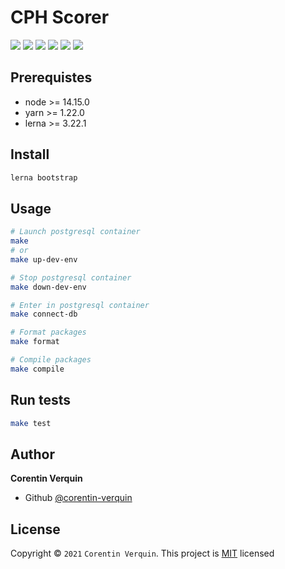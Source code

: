 # CPH Scorer
![](https://img.shields.io/badge/License-MIT-yellow.svg)
![](https://img.shields.io/badge/Lerna-3.22.0-purple)
![](https://img.shields.io/badge/Node-14.15.0-yellowgreen?logo=node.js)
![](https://img.shields.io/badge/Yarn-1.22.0-blue?logo=yarn)
![](https://img.shields.io/badge/TypeScript-4.1.5-blue?logo=typeScript)
![](https://img.shields.io/badge/postgreSQL-13.0.0-blue?logo=postgreSQL)

## Prerequistes
- node >= 14.15.0
- yarn >= 1.22.0
- lerna >= 3.22.1

## Install
```bash
lerna bootstrap
```

## Usage
```bash
# Launch postgresql container
make
# or
make up-dev-env

# Stop postgresql container
make down-dev-env

# Enter in postgresql container
make connect-db

# Format packages
make format

# Compile packages
make compile
```

## Run tests
```bash
make test
```
## Author
**Corentin Verquin**
- Github [@corentin-verquin](https://github.com/corentin-verquin)

## License
Copyright © `2021` `Corentin Verquin`.
This project is [MIT](https://opensource.org/licenses/MIT) licensed
